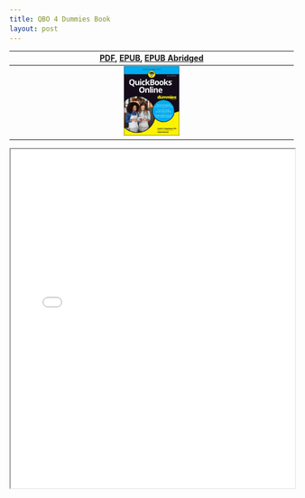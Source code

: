 ```yaml
---
title: QBO 4 Dummies Book
layout: post
---
```


|[PDF](/assets/qbo-book/QuickBooks-Online-For-Dummies-Ringstrom-Marmel.pdf), [EPUB](/assets/qbo-book/QuickBooks.Online.For.Dummies-Ringstrom.Marmel.epub), [EPUB Abridged](/assets/qbo-book/QuickBooks-Online.abridged.epub)|
|:-:|
|<img src="/assets/qbo-book/QuickBooks-Online-For-Dummies-Ringstrom-Marmel.jpg" width="20%"/>|

<div class="pdf-container">
    <iframe src="/assets/qbo-book/QuickBooks-Online-For-Dummies-Ringstrom-Marmel.pdf#zoom=FitH" height="600" width="100%" allowFullScreen="true">
    </iframe>
</div>
